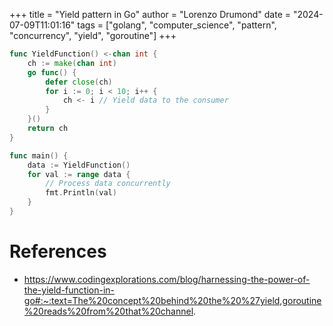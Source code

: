 +++
title = "Yield pattern in Go"
author = "Lorenzo Drumond"
date = "2024-07-09T11:01:16"
tags = ["golang",  "computer_science",  "pattern",  "concurrency",  "yield",  "goroutine"]
+++



```go
func YieldFunction() <-chan int {
    ch := make(chan int)
    go func() {
        defer close(ch)
        for i := 0; i < 10; i++ {
            ch <- i // Yield data to the consumer
        }
    }()
    return ch
}

func main() {
    data := YieldFunction()
    for val := range data {
        // Process data concurrently
        fmt.Println(val)
    }
}
```

# References
- https://www.codingexplorations.com/blog/harnessing-the-power-of-the-yield-function-in-go#:~:text=The%20concept%20behind%20the%20%27yield,goroutine%20reads%20from%20that%20channel.
